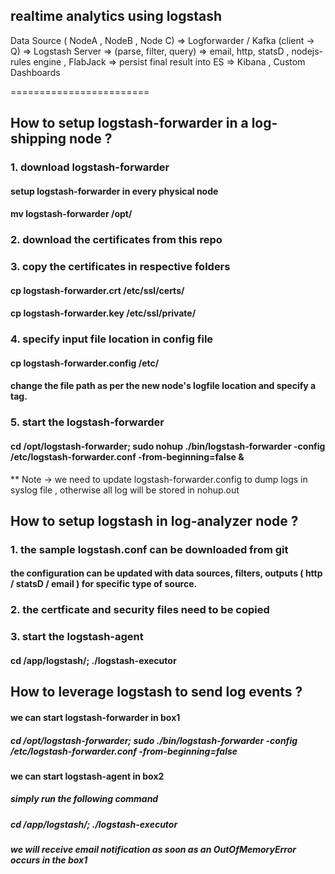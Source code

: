 ## realtime analytics using logstash
Data Source ( NodeA , NodeB , Node C)
  =>
Logforwarder / Kafka (client -> Q)
  =>
Logstash Server
  =>
(parse, filter, query) 
  =>
email, http, statsD , nodejs-rules engine , FlabJack
  =>
persist final result into ES => Kibana , Custom Dashboards 

========================

## How to setup logstash-forwarder in a log-shipping node ?

### 1. download logstash-forwarder 
#### setup logstash-forwarder in every physical node 
#### mv logstash-forwarder /opt/
### 2. download the certificates from this repo
### 3. copy the certificates in respective folders
#### cp logstash-forwarder.crt /etc/ssl/certs/
#### cp logstash-forwarder.key /etc/ssl/private/
### 4. specify input file location in config file
#### cp logstash-forwarder.config /etc/
#### change the file path as per the new node's logfile location and specify a tag.
### 5. start the logstash-forwarder 
####  cd /opt/logstash-forwarder; sudo nohup ./bin/logstash-forwarder -config /etc/logstash-forwarder.conf -from-beginning=false &
   
** Note -> we need to update logstash-forwarder.config to dump logs in syslog file , otherwise all log will be stored in nohup.out

## How to setup logstash in log-analyzer node ?
### 1. the sample logstash.conf can be downloaded from git
#### the configuration can be updated with data sources,  filters, outputs ( http / statsD / email ) for specific type of source.
### 2. the certficate and security files need to be copied
### 3. start the logstash-agent
#### cd /app/logstash/; ./logstash-executor

## How to leverage logstash to send log events ?
#### we can start logstash-forwarder in box1 
##### cd /opt/logstash-forwarder; sudo ./bin/logstash-forwarder -config /etc/logstash-forwarder.conf -from-beginning=false
#### we can start logstash-agent in box2
##### simply run the following command
##### cd /app/logstash/; ./logstash-executor
##### we will receive email notification as soon as an OutOfMemoryError occurs in the box1
